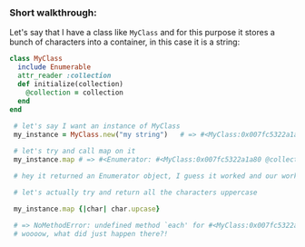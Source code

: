 ### Short walkthrough:

Let's say that I have a class like `MyClass` and for this purpose it stores a bunch of characters into a container, in this case it is a string: 

```ruby
class MyClass
  include Enumerable
  attr_reader :collection
  def initialize(collection)
    @collection = collection
  end
end
 
 # let's say I want an instance of MyClass
 my_instance = MyClass.new("my string")   # => #<MyClass:0x007fc5322a1a80 @collection="my string">

 # let's try and call map on it
 my_instance.map # => #<Enumerator: #<MyClass:0x007fc5322a1a80 @collection="my string">:map>

 # hey it returned an Enumerator object, I guess it worked and our work is done here

 # let's actually try and return all the characters uppercase

 my_instance.map {|char| char.upcase} 
 
 # => NoMethodError: undefined method `each' for #<MyClass:0x007fc5322a1a80 @collection="my string">
 # woooow, what did just happen there?!
```